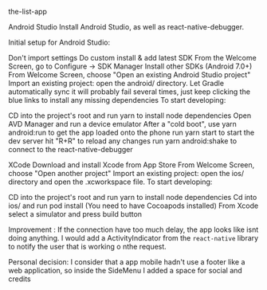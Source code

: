 the-list-app

Android Studio
Install Android Studio, as well as react-native-debugger.

Initial setup for Android Studio:

Don't import settings
Do custom install & add latest SDK
From the Welcome Screen, go to Configure -> SDK Manager
Install other SDKs (Android 7.0+)
From Welcome Screen, choose "Open an existing Android Studio project"
Import an existing project: open the android/ directory.
Let Gradle automatically sync
it will probably fail several times, just keep clicking the blue links to install any missing dependencies
To start developing:

CD into the project's root and run yarn to install node dependencies
Open AVD Manager and run a device emulator
After a "cold boot", use yarn android:run to get the app loaded onto the phone
run yarn start to start the dev server
hit "R+R" to reload any changes
run yarn android:shake to connect to the react-native-debugger

XCode
Download and install Xcode from App Store
From Welcome Screen, choose "Open another project"
Import an existing project: open the ios/ directory and open the .xcworkspace file.
To start developing:

CD into the project's root and run yarn to install node dependencies
Cd into ios/ and run pod install (You need to have Cocoapods installed)
From Xcode select a simulator and press build button

Improvement : 
  If the connection have too much delay, the app looks like isnt doing anything. I would add a ActivityIndicator from the `react-native` library to notify the user that is working o nthe request. 

Personal decision: 
  I consider that a app mobile hadn't use a footer like a web application, so inside the SideMenu I added a space for social and credits
  
  

